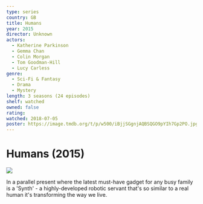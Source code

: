 ```yaml
---
type: series
country: GB
title: Humans
year: 2015
director: Unknown
actors:
  - Katherine Parkinson
  - Gemma Chan
  - Colin Morgan
  - Tom Goodman-Hill
  - Lucy Carless
genre:
  - Sci-Fi & Fantasy
  - Drama
  - Mystery
length: 3 seasons (24 episodes)
shelf: watched
owned: false
rating:
watched: 2018-07-05
poster: https://image.tmdb.org/t/p/w500/iBjjSGgnjAQBSQGO9pYIh7Gp2PO.jpg
---
```


# Humans (2015)

![](https://image.tmdb.org/t/p/w500/iBjjSGgnjAQBSQGO9pYIh7Gp2PO.jpg)

In a parallel present where the latest must-have gadget for any busy family is a 'Synth' - a highly-developed robotic servant that's so similar to a real human it's transforming the way we live.